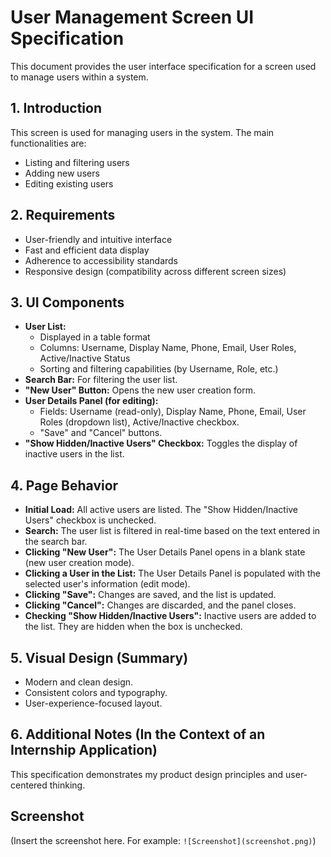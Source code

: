 # User Management Screen UI Specification

This document provides the user interface specification for a screen used to manage users within a system.

## 1. Introduction

This screen is used for managing users in the system. The main functionalities are:

*   Listing and filtering users
*   Adding new users
*   Editing existing users

## 2. Requirements

*   User-friendly and intuitive interface
*   Fast and efficient data display
*   Adherence to accessibility standards
*   Responsive design (compatibility across different screen sizes)

## 3. UI Components

*   **User List:**
    *   Displayed in a table format
    *   Columns: Username, Display Name, Phone, Email, User Roles, Active/Inactive Status
    *   Sorting and filtering capabilities (by Username, Role, etc.)
*   **Search Bar:** For filtering the user list.
*   **"New User" Button:** Opens the new user creation form.
*   **User Details Panel (for editing):**
    *   Fields: Username (read-only), Display Name, Phone, Email, User Roles (dropdown list), Active/Inactive checkbox.
    *   "Save" and "Cancel" buttons.
*   **"Show Hidden/Inactive Users" Checkbox:** Toggles the display of inactive users in the list.

## 4. Page Behavior

*   **Initial Load:** All active users are listed. The "Show Hidden/Inactive Users" checkbox is unchecked.
*   **Search:** The user list is filtered in real-time based on the text entered in the search bar.
*   **Clicking "New User":** The User Details Panel opens in a blank state (new user creation mode).
*   **Clicking a User in the List:** The User Details Panel is populated with the selected user's information (edit mode).
*   **Clicking "Save":** Changes are saved, and the list is updated.
*   **Clicking "Cancel":** Changes are discarded, and the panel closes.
*   **Checking "Show Hidden/Inactive Users":** Inactive users are added to the list. They are hidden when the box is unchecked.

## 5. Visual Design (Summary)

*   Modern and clean design.
*   Consistent colors and typography.
*   User-experience-focused layout.

## 6. Additional Notes (In the Context of an Internship Application)

This specification demonstrates my product design principles and user-centered thinking.

## Screenshot

(Insert the screenshot here. For example: `![Screenshot](screenshot.png)`)

